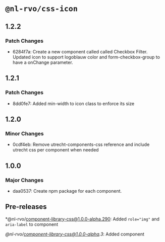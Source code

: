 # `@nl-rvo/css-icon`

## 1.2.2

### Patch Changes

- 6284f7a: Create a new component called called Checkbox Filter. Updated icon to support logoblauw color and form-checkbox-group to have a onChange parameter.

## 1.2.1

### Patch Changes

- 8dd0fe7: Added min-width to icon class to enforce its size

## 1.2.0

### Minor Changes

- 0cdf4eb: Remove utrecht-components-css reference and include utrecht css per component when needed

## 1.0.0

### Major Changes

- daa0537: Create npm package for each component.

## Pre-releases

\*@nl-rvo/component-library-css@1.0.0-alpha.290:
Added `role="img"` and `aria-label` to component

_@nl-rvo/component-library-css@1.0.0-alpha.3_:
Added component
